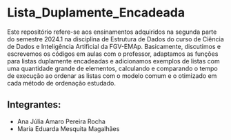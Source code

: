 # Lista_Duplamente_Encadeada

Este repositório refere-se aos ensinamentos adquiridos na segunda parte do semestre 2024.1 na disciplina de Estrutura de Dados do curso de Ciência de Dados e Inteligência Artificial da FGV-EMAp. Basicamente, discutimos e escrevemos os códigos em aulas com o professor, adaptamos as funções para listas duplamente encadeadas e adicionamos exemplos de listas com uma quantidade grande de elementos, calculando e comparando o tempo de execução ao ordenar as listas com o modelo comum e o otimizado em cada método de ordenação estudado.

## Integrantes:

- Ana Júlia Amaro Pereira Rocha
- Maria Eduarda Mesquita Magalhães
